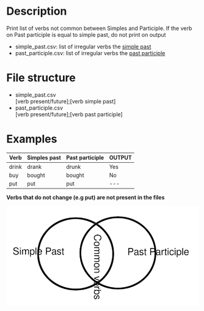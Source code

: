 # Description
Print list of verbs not common between Simples and Participle.
If the verb on Past participle is equal to simple past, do not print on output

* simple_past.csv: list of irregular verbs the [simple past](https://en.wiktionary.org/wiki/simple_past)
* past_participle.csv: list of irregular verbs the [past participle](https://en.wiktionary.org/wiki/past_participle)

# File structure
* simple_past.csv\
    [verb present/future];[verb simple past]
* past_participle.csv\
    [verb present/future];[verb past participle]

# Examples
| Verb  | Simples past | Past participle | OUTPUT |
|-------|--------------|-----------------|--------|
| drink | drank        | drunk           |  Yes   |
| buy   | bought       | bought          |  No    |
| put   | put          | put             |  ---   | 

**Verbs that do not change (e.g put) are not present in the files**

![Common verbs](sets.png "Groupss")
